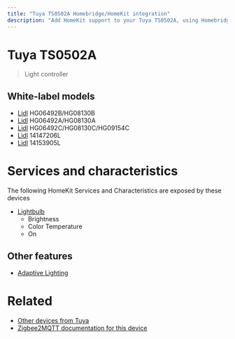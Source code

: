 ```yaml
---
title: "Tuya TS0502A Homebridge/HomeKit integration"
description: "Add HomeKit support to your Tuya TS0502A, using Homebridge, Zigbee2MQTT and homebridge-z2m."
---
```

<!---
This file has been GENERATED using src/docgen/docgen.ts
DO NOT EDIT THIS FILE MANUALLY!
-->
# Tuya TS0502A
> Light controller


## White-label models
* [Lidl](../index.md#lidl) HG06492B/HG08130B
* [Lidl](../index.md#lidl) HG06492A/HG08130A
* [Lidl](../index.md#lidl) HG06492C/HG08130C/HG09154C
* [Lidl](../index.md#lidl) 14147206L
* [Lidl](../index.md#lidl) 14153905L

# Services and characteristics
The following HomeKit Services and Characteristics are exposed by
these devices

* [Lightbulb](../../light.md)
  * Brightness
  * Color Temperature
  * On

## Other features
* [Adaptive Lighting](../../light.md)

# Related
* [Other devices from Tuya](../index.md#tuya)
* [Zigbee2MQTT documentation for this device](https://www.zigbee2mqtt.io/devices/TS0502A.html)